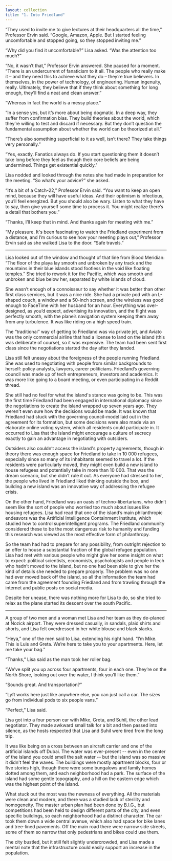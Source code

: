 ```yaml
---
layout: collection
title: "1. Into Friedland"
---
```


“They used to invite me to give lectures at their headquarters all the time,” Professor Ervin said. “Google, Amazon, Apple. But I started feeling uncomfortable and stopped going, so they stopped inviting me.”

“Why did you find it uncomfortable?” Lisa asked. “Was the attention too much?”

“No, it wasn’t that,” Professor Ervin answered. She paused for a moment. “There is an undercurrent of fanaticism to it all. The people who really make it – and they need this to achieve what they do – they’re true believers. In themselves, in the power of technology, of engineering. Human ingenuity, really. Ultimately, they believe that if they think about something for long enough, they’ll find a neat and clean answer.”

“Whereas in fact the world is a messy place.”

“In a sense yes, but it’s more about being dogmatic. In a deep way, they suffer from confirmation bias. They build theories about the world, which they’re willing to test and discard if necessary. But they don’t question the fundamental assumption about whether the world can be theorized at all.”

“There’s also something superficial to it as well, isn’t there? They take things very personally.”

“Yes, exactly. Fanatics always do. If you start questioning them it doesn’t take long before they feel as though their core beliefs are being undermined. Things get existential quickly."

Lisa nodded and looked through the notes she had made in preparation for the meeting. “So what’s your advice?” she asked.

“It’s a bit of a Catch-22,” Professor Ervin said. “You want to keep an open mind, because they will have useful ideas. And their optimism is infectious, you’ll feel energized. But you should also be wary. Listen to what they have to say, then give yourself some time to process it. You might realize there’s a detail that bothers you.”

“Thanks, I’ll keep that in mind. And thanks again for meeting with me.”

“My pleasure. It's been fascinating to watch the Friedland experiment from a distance, and I’m curious to see how your meeting plays out,” Professor Ervin said as she walked Lisa to the door. “Safe travels.”

<hr>

Lisa looked out of the window and thought of that line from Blood Meridian: “The floor of the playa lay smooth and unbroken by any track and the mountains in their blue islands stood footless in the void like floating temples.” She tried to rework it for the Pacific, which was smooth and unbroken and blue below her, separated by white islands of cloud.

She wasn’t enough of a connoisseur to say whether it was better than other first class services, but it was a nice ride. She had a private pod with an L-shaped couch, a window and a 50-inch screen, and the wireless was good enough to FaceTime with her husband for an hour. Everything was over-designed, as you’d expect, advertising its innovation, and the flight was perfectly smooth, with the plane’s navigation system keeping them away from any turbulence. It was like riding on a high speed train.

The “traditional” way of getting to Friedland was via private jet, and Aviato was the only commercial airline that had a license to land on the island (this was deliberate of course),  so it was expensive. The team had been sent first class since the negotiations started the day after they landed.

Lisa still felt uneasy about the foreigness of the people running Friedland. She was used to negotiating with people from similar backgrounds to herself: policy analysts, lawyers, career politicians. Friedland’s governing council was made up of tech entrepreneurs, investors and academics. It was more like going to a board meeting, or even participating in a Reddit thread. 

She still had no feel for what the island's stance was going to be. This was the first time Friedland had been engaged in international diplomacy since the negotiations to create the island wrapped up seven years ago. They weren't even sure how the decisions would be made. It was known that Friedland had stuck with the governing council-model laid out in the agreement for its formation, but some decisions were also made via an elaborate online voting system, which all residents could participate in. It occurred to Lisa that the island might encourage a culture of secrecy exactly to gain an advantage in negotiating with outsiders.

Outsiders also couldn’t access the island's property agreements, though in theory there was enough space for Friedland to take in 10 000 refugees, especially since so many of its inhabitants seemed to travel a lot. If the residents were particularly moved, they might even build a new island to house refugees and potentially take in more than 10 000. That was the dream scenario, but she didn’t rule it out. As everyone had stressed to her, the people who lived in Friedland liked thinking outside the box, and building a new island was an innovative way of addressing the refugee crisis.

On the other hand, Friedland was an oasis of techno-libertarians, who didn’t seem like the sort of people who worried too much about issues like housing refugees. Lisa had read that one of the island’s main philanthropic endeavors was the Artificial Intelligence Containment Institute, which studied how to control superintelligent programs. The Friedland community considered these to be the most dangerous risk to humanity and funding this research was viewed as the most effective form of philanthropy.

So the team had had to prepare for any possibility, from outright rejection to an offer to house a substantial fraction of the global refugee population. Lisa had met with various people who might give her some insight on what to expect: political scientists, economists, psychologists and people in tech who hadn’t moved to the island, but no one had been able to give her the kind of details she needed to prepare properly. The problem was no one had ever moved back off the island, so all the information the team had came from the agreement founding Friedland and from trawling through the internet and public posts on social media.

Despite her unease, there was nothing more for Lisa to do, so she tried to relax as the plane started its descent over the south Pacific.

<hr>

A group of two men and a woman met Lisa and her team as they de-planed at Nozick airport. They were dressed casually, in sandals, plaid shirts and shorts, and Lisa felt overdressed in her white blouse and black slacks. 

“Heya,” one of the men said to Lisa, extending his right hand. “I’m Mike. This is Luis and Greta. We’re here to take you to your apartments. Here, let me take your bag.”

“Thanks,” Lisa said as the man took her roller bag.

“We’ve split you up across four apartments, four in each one. They’re on the North Shore, looking out over the water, I think you’ll like them.”

“Sounds great. And transportation?”

“Lyft works here just like anywhere else, you can just call a car. The sizes go from individual pods to six people vans.”

“Perfect,” Lisa said.

Lisa got into a four person car with Mike, Greta, and Suhil, the other lead negotiator. They made awkward small talk for a bit and then passed into silence, as the hosts respected that Lisa and Suhil were tired from the long trip.

It was like being on a cross between an aircraft carrier and one of the artificial islands off Dubai. The water was ever-present -- even in the center of the island you could smell the salt water -- but the island was so massive it didn't feel the waves. The buildings were mostly apartment blocks, four or five stories high, though there were some bungalows and family homes dotted among them, and each neighborhood had a park. The surface of the island had some gentle topography, and a hill on the eastern edge which was the highest point of the island.

What stuck out the most was the newness of everything. All the materials were clean and modern, and there was a studied lack of sterility and homogeneity. The master urban plan had been done by B.I.G., but competitions had been held to design different parts of the city, and even specific buildings, so each neighborhood had a distinct character. The car took them down a wide central avenue, which also had space for bike lanes and tree-lined pavements. Off the main road there were narrow side streets, some of them so narrow that only pedestrians and bikes could use them. 

The city bustled, but it still felt slightly undercrowded, and Lisa made a mental note that the infrastructure could easily support an increase in the population. 




















